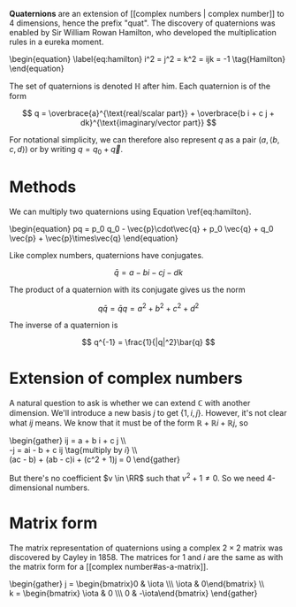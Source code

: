 **Quaternions** are an extension of [[complex numbers | complex number]] to 4 dimensions, hence the prefix "quat". The discovery of quaternions was enabled by Sir William Rowan Hamilton, who developed the multiplication rules in a eureka moment.

\begin{equation}
\label{eq:hamilton}
i^2 = j^2 = k^2 = ijk = -1 \tag{Hamilton}
\end{equation}

The set of quaternions is denoted $\mathbb{H}$ after him. Each quaternion is of the form

$$
q = \overbrace{a}^{\text{real/scalar part}} + \overbrace{b i + c j + dk}^{\text{imaginary/vector part}}
$$

For notational simplicity, we can therefore also represent $q$ as a pair $(a, \langle b, c, d\rangle)$ or by writing $q = q_0 + \vec{q}$.

# Methods

We can multiply two quaternions using Equation \ref{eq:hamilton}.

\begin{equation}
pq = p_0 q_0 - \vec{p}\cdot\vec{q} + p_0 \vec{q} + q_0 \vec{p} + \vec{p}\times\vec{q}
\end{equation}


Like complex numbers, quaternions have conjugates.

$$
\bar{q} = a - bi - cj - dk
$$

The product of a quaternion with its conjugate gives us the norm

$$
q\bar{q} = \bar{q}q = a^2 + b^2 + c^2 + d^2
$$

The inverse of a quaternion is

$$
q^{-1} = \frac{1}{|q|^2}\bar{q}
$$

# Extension of complex numbers

A natural question to ask is whether we can extend $\mathbb{C}$ with another dimension. We'll introduce a new basis $j$ to get $\{1, i, j\}$. However, it's not clear what $ij$ means. We know that it must be of the form $\mathbb{R} + \mathbb{R} i + \mathbb{R}j$, so

\begin{gather}
ij = a + b i + c j \\\\\
-j = ai - b + c ij \tag{multiply by $i$} \\\\\
(ac - b) + (ab - c)i + (c^2 + 1)j = 0
\end{gather}

But there's no coefficient $v \in \RR$ such that $v^2 + 1 \neq 0$. So we need 4-dimensional numbers.

# Matrix form

The matrix representation of quaternions using a complex $2\times 2$ matrix was discovered by Cayley in 1858. The matrices for 1 and $i$ are the same as with the matrix form for a [[complex number#as-a-matrix]].

\begin{gather}
j = \begin{bmatrix}0 & \iota \\\\\ \iota & 0\end{bmatrix} \\\\\
k = \begin{bmatrix} \iota & 0 \\\\\ 0 & -\iota\end{bmatrix}
\end{gather}
